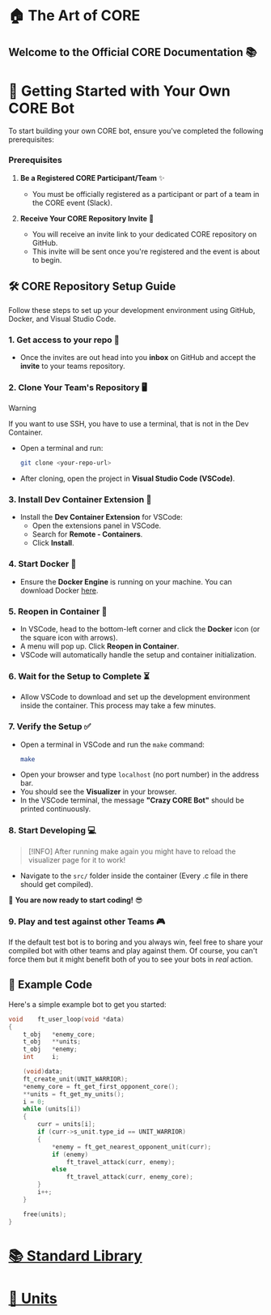 # 🏠 The Art of CORE
## Welcome to the Official CORE Documentation 📚

# 🚀 Getting Started with Your Own CORE Bot

To start building your own CORE bot, ensure you've completed the following prerequisites:

### Prerequisites
1. **Be a Registered CORE Participant/Team** ✨
   - You must be officially registered as a participant or part of a team in the CORE event (Slack).

2. **Receive Your CORE Repository Invite** 📧
   - You will receive an invite link to your dedicated CORE repository on GitHub.
   - This invite will be sent once you're registered and the event is about to begin.

## 🛠️ CORE Repository Setup Guide

Follow these steps to set up your development environment using GitHub, Docker, and Visual Studio Code.

### 1. Get access to your repo 🍴
- Once the invites are out head into you **inbox** on GitHub and accept the **invite** to your teams repository.

### 2. Clone Your Team's Repository 🖥️
> [!WARNING]
> If you want to use SSH, you have to use a terminal, that is not in the Dev Container.
- Open a terminal and run:
	```bash
	git clone <your-repo-url>
	```
- After cloning, open the project in **Visual Studio Code (VSCode)**.

### 3. Install Dev Container Extension 🔧
- Install the **Dev Container Extension** for VSCode:
	- Open the extensions panel in VSCode.
	- Search for **Remote - Containers**.
	- Click **Install**.

### 4. Start Docker 🐋
- Ensure the **Docker Engine** is running on your machine. You can download Docker [here](https://www.docker.com/products/docker-desktop).

### 5. Reopen in Container 🔄
- In VSCode, head to the bottom-left corner and click the **Docker** icon (or the square icon with arrows).
- A menu will pop up. Click **Reopen in Container**.
- VSCode will automatically handle the setup and container initialization.

### 6. Wait for the Setup to Complete ⏳
- Allow VSCode to download and set up the development environment inside the container. This process may take a few minutes.

### 7. Verify the Setup ✅
- Open a terminal in VSCode and run the `make` command:
	```bash
	make
	```
- Open your browser and type `localhost` (no port number) in the address bar.
- You should see the **Visualizer** in your browser.
- In the VSCode terminal, the message **"Crazy CORE Bot"** should be printed continuously.

### 8. Start Developing 💻
> [!INFO]
> After running make again you might have to reload the visualizer page for it to work!
- Navigate to the `src/` folder inside the container (Every .c file in there should get compiled).

🎉 **You are now ready to start coding!** 😎

### 9. Play and test against other Teams 🎮
If the default test bot is to boring and you always win, feel free to share your compiled
bot with other teams and play against them. Of course, you can't force them but it might
benefit both of you to see your bots in _real_ action.


## 📝 Example Code
Here's a simple example bot to get you started:

```c
void	ft_user_loop(void *data)
{
	t_obj	*enemy_core;
	t_obj	**units;
	t_obj	*enemy;
	int		i;

	(void)data;
	ft_create_unit(UNIT_WARRIOR);
	*enemy_core = ft_get_first_opponent_core();
	**units = ft_get_my_units();
	i = 0;
	while (units[i])
	{
		curr = units[i];
		if (curr->s_unit.type_id == UNIT_WARRIOR)
		{
			*enemy = ft_get_nearest_opponent_unit(curr);
			if (enemy)
				ft_travel_attack(curr, enemy);
			else
				ft_travel_attack(curr, enemy_core);
		}
		i++;
	}

	free(units);
}
```

# [📚 Standard Library](/library/README.md)

# [👥 Units](/units/README.md)
